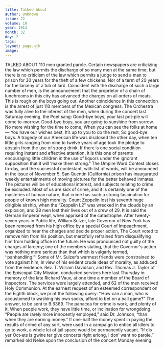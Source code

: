 ```yaml
---
title: Talked About
author: Unknown
issue: 22
volume: 10
year: 1913
month: 32
day: 2
tags:
layout: page.njk
image:
---
```

TALKED ABOUT    110 men granted parole.    Certain newspapers are criticizing the law which permits the discharge of so many men at the same time, but there is no criticism of the law which permits a judge to send a man to prison for 30 years for the theft of a few chickens. Nor of a term of 20 years for the larceny of a tub of lard.    Coincident with the discharge of such a large number of men, is the announcement that the proprietor of a chain of lunchrooms in this city has advanced the charges on all orders of meats. This is rough on the boys going out.    Another coincidence in this connection is the arrest of just 110 members of the Mexican congress.    The Orchestra was fully alive to the interest of the men, when during the concert last Saturday evening, the Poet sang:    Good-bye boys, your last pot-pie will come to-morrow.    Good-bye boys, you are going to sunshine from sorrow.    No more wishing for the time to come,    When you can see the folks at home—    You have our wishes best,    It’s up to you to do the rest, So good-bye boys.    A tragedy of our American life was disclosed the other day, when ten little girls ranging from nine to twelve years of age took the pledge to abstain from the use of strong drink. If there is one social condition requiring instant and effective attention, it is this one of parents encouraging little children in the use of liquors under the ignorant supposition that it will ‘make them strong.”    The Umpire Word Contest closes to-day, and the successful contestant, with list of words, will be announced in the issue of November 5.    San Quentin (California) prison has inaugurated weekly entertainments of moving pictures for the better behaved inmates. The pictures will be of educational interest, and subjects relating to crime be excluded. Most of us are sick of crime, and it is certainly one of the mysteries of human nature, that crime has such a strong fascination for people of known high morality.    Count Zeppelin lost his seventh huge dirigible airship, when the “Zeppelin L2” was wrecked in the clouds by an explosion, and 28 men lost their lives out of a crew of 29. It is said the German Emperor wept, when apprised of the catastrophe.    After twenty-seven years in Public life, William Sulzer, late Governor of New York has been removed from his high office by a special Court of Impeachment, organized to hear the charges and decide proper action, The Court voted to remove him from his position, but mercifully refrained from disqualifying him from holding office in the future.    He was pronounced not guilty of the charges of larceny; one of the members stating, that the Governor's action was nothing more serious than that which is vulgarly termed, ‘‘panhandling.”’ Some of Mr. Sulzer’s warmest friends were constrained to vote against him, in view of his evident crude ideas of morality, as adduced from the evidence.    Rev. T. William Davidson, and Rev. Thomas J. Taylor of the Episcopal City Mission, conducted services here last Thursday in memory of the late Richard Vaux, at one time a member of the Board of Inspectors. The services were largely attended, and 62 of the men received Holy Communion.    At the earnest request of an esteemed correspondent on the Eighth block, we print the following query: ‘‘How can a man, who is accustomed to washing his own socks, afford to bet on a ball game?” The answer, to be sent to B 6389.    The panacea for crime is work, and plenty of it. When people work, they have little time, or inclination for wrongdoing.    “People are rarely more innocently employed,” said Dr. Johnson, “than when they are earning money.” If one-half the money spent in paying the results of crime of any sort, were used in a campaign to entice all idlers to go to work, a whole lot of jail space would be permanently vacant.    “If dis yer Oct-ets is gwine ter give concerts right erlong, I don’ want no parole,” remarked old Nelse upon the conclusion of the concert Monday evening.





